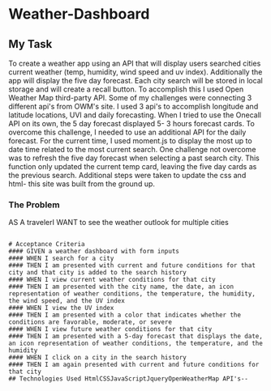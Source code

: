 # Weather-Dashboard


## My Task

To create a weather app using an API that will display users searched cities current weather (temp, humidity, wind speed and uv index). Additionally the app will display the five day forecast. Each city search will be stored in local storage and will create a recall button. To accomplish this I used Open Weather Map third-party API. Some of my challenges were connecting 3 different api's from OWM's site. I used 3 api's to accomplish longitude and latitude locations, UVI and daily forecasting. When I tried to use the Onecall API on its own, the 5 day forecast displayed 5- 3 hours forecast cards. To overcome this challenge, I needed to use an additional API for the daily forecast. For the current time, I used moment.js to display the most up to date time related to the most current search. 
One challenge not overcome was to refresh the five day forecast when selecting a past search city. This function only updated the current temp card, leaving the five day cards as the previous search.
Additional steps were taken to update the css and html- this site was built from the ground up. 

### The Problem
AS A travelerI WANT to see the weather outlook for multiple cities 
```SO THAT I can plan a trip accordingly

# Acceptance Criteria
#### GIVEN a weather dashboard with form inputs
#### WHEN I search for a city
#### THEN I am presented with current and future conditions for that city and that city is added to the search history
#### WHEN I view current weather conditions for that city
#### THEN I am presented with the city name, the date, an icon representation of weather conditions, the temperature, the humidity, the wind speed, and the UV index
#### WHEN I view the UV index
#### THEN I am presented with a color that indicates whether the conditions are favorable, moderate, or severe
#### WHEN I view future weather conditions for that city
#### THEN I am presented with a 5-day forecast that displays the date, an icon representation of weather conditions, the temperature, and the humidity
#### WHEN I click on a city in the search history
#### THEN I am again presented with current and future conditions for that city
## Technologies Used HtmlCSSJavaScriptJqueryOpenWeatherMap API's--
```
